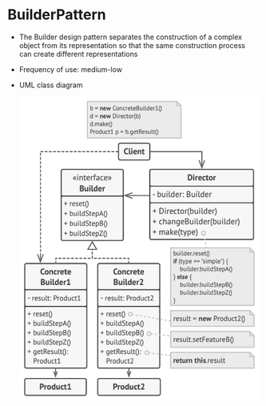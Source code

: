 # BuilderPattern

- The Builder design pattern separates the construction of a complex object from its representation so that the same construction process can create different representations

- Frequency of use: medium-low

- UML class diagram

     ![UML class diagram](/.assets/builderPattern.png "Abstract Factory Pattern")
